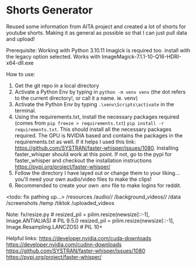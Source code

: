 # Shorts Generator

Reused some information from AITA project and created a lot of shorts for youtube shorts. Making it as general as possible so that I can just pull data and upload!

Prerequisite:
Working with Python 3.10.11
Imagick is required too. install with the legacy option selected.
Works with ImageMagick-7.1.1-10-Q16-HDRI-x64-dll.exe 


How to use:
1. Get the git repo in a local directory
2. Activate a Python Env by typing in `python -m venv venv` (the dot refers to the current directory!, or call it a name. ie. venv)
3. Activate the Python Env by typing `.\venv\Scripts\activate` in the terminal.
4. Using the requirements.txt, install the necessary packages required (comes from `pip freeze > requirements.txt`)
`pip install -r requirements.txt`. This should install all the necessary packages required. The GPU is NVIDIA based and contains the packages in the requirements.txt as well. If it helps I used this link: https://github.com/SYSTRAN/faster-whisper/issues/1080. Installing faster_whisper should work at this point. If not, go to the pypi for faster_whisper and checkout the installation instructions https://pypi.org/project/faster-whisper/
5. Follow the directory I have layed out or change them to your liking... you'll need your own audio/video files to make the clips!
6. Recommended to create your own .env file to make logins for reddit.

<todo: fix pathing up...>
/resources
  /audio/<topic>/
  /background_videos/<topic>/
  /data
  /screenshots
  /temp
  /tiktok
  /uploaded_videos

Note:
fx/resize.py
            # resized_pil = pilim.resize(newsize[::-1], Image.ANTIALIAS) # PIL 9.5.0
            resized_pil = pilim.resize(newsize[::-1], Image.Resampling.LANCZOS) # PIL 10+


Helpful links:
https://developer.nvidia.com/cuda-downloads
https://developer.nvidia.com/cudnn-downloads
https://github.com/SYSTRAN/faster-whisper/issues/1080
https://pypi.org/project/faster-whisper/